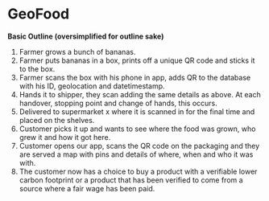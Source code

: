 # **GeoFood**

**Basic Outline (oversimplified for outline sake)**
1. Farmer grows a bunch of bananas.
2. Farmer puts bananas in a box, prints off a unique QR code and sticks it to the box.
3. Farmer scans the box with his phone in app, adds QR to the database with his ID, geolocation and datetimestamp.
4. Hands it to shipper, they scan adding the same details as above. At each handover, stopping point and change of hands, this occurs.
5. Delivered to supermarket x where it is scanned in for the final time and placed on the shelves.
6. Customer picks it up and wants to see where the food was grown, who grew it and how it got here.
7. Customer opens our app, scans the QR code on the packaging and they are served a map with pins and details of where, when and who it was with.
8. The customer now has a choice to buy a product with a verifiable lower carbon footprint or a product that has been verified to come from a source where a fair wage has been paid.
